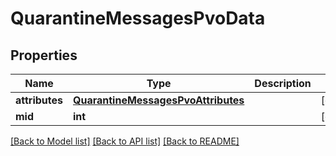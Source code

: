 # QuarantineMessagesPvoData

## Properties
Name | Type | Description | Notes
------------ | ------------- | ------------- | -------------
**attributes** | [**QuarantineMessagesPvoAttributes**](QuarantineMessagesPvoAttributes.md) |  | [optional] 
**mid** | **int** |  | [optional] 

[[Back to Model list]](../README.md#documentation-for-models) [[Back to API list]](../README.md#documentation-for-api-endpoints) [[Back to README]](../README.md)

